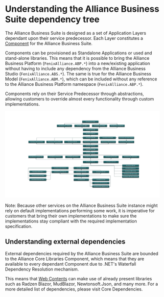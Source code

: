 # Understanding the Alliance Business Suite dependency tree

The Alliance Business Suite is designed as a set of Application Layers dependant upon their service predecessor. Each Layer constitutes a [Component](/Components.md) for the Alliance Business Suite. 

Components can be provisioned as Standalone Applications or used and stand-alone libraries. This means that it is possible to bring the Alliance Business Platform (`FenixAlliance.ABP.*`) into a new/existing application without having to include any dependency from the Alliance Business Studio (`FenixAlliance.ABS.*`). The same is true for the Alliance Business Model (`FenixAlliance.ABM.*`), which can be included without any reference to the Alliance Business Platform namespace (`FenixAlliance.ABP.*`).

Components rely on their Service Predecessor through abstractions, allowing customers to override almost every functionality through custom implementations.

![DependencyTree.1.2.0.jpg](/.attachments/DependencyTree.1.2.0-3235684e-1b84-410b-8cae-f6b01f809c4e.jpg)

Note: Because other services on the Alliance Business Suite instance might rely on default implementations performing some work, it is imperative for customers that bring their own implementations to make sure the implementations stay compliant with the required implementation specification.

## Understanding external dependencies

External dependencies required by the Alliance Business Suite are bounded to the Alliance Core Libraries Component, which means that they are available to every dependant Component due to .NET's Waterfall Dependency Resolution mechanism.

This means that [Web Contents](/Web-Development.md) can make use of already present libraries such as Radzen Blazor, MudBlazor, Newtonsoft.Json, and many more. For a more detailed list of dependencies, please visit Core Dependencies.




